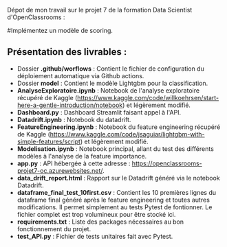 Dépot de mon travail sur le projet 7 de la formation Data Scientist d'OpenClassrooms :

#Implémentez un modèle de scoring.

## Présentation des livrables :

- Dossier **.github/worflows** : Contient le fichier de configuration du déploiement automatique via Github actions.
- Dossier **model** : Contient le modèle Lightgbm pour la classification.
- **AnalyseExploratoire.ipynb** : Notebook de l'analyse exploratoire récupéré de Kaggle (https://www.kaggle.com/code/willkoehrsen/start-here-a-gentle-introduction/notebook) et légèrement modifié.
- **Dashboard.py** : Dashboard Streamlit faisant appel à l'API.
- **Datadrift.ipynb** : Notebook du datadrift.
- **FeatureEngineering.ipynb** : Notebook du feature engineering récupéré de Kaggle (https://www.kaggle.com/code/jsaguiar/lightgbm-with-simple-features/script) et légèrement modifié.
- **Modelisation.ipynb** : Notebook principal, allant du test des différents modèles à l'analyse de la feature importance.
- **app.py** : API hébergée à cette adresse : https://openclassrooms-projet7-oc.azurewebsites.net/.
- **data_drift_report.html** : Rapport sur le Datadrift généré via le notebook Datadrift.
- **dataframe_final_test_10first.csv** : Contient les 10 premières lignes du dataframe final généré après le feature engineering et toutes autres modifications. Il permet simplement au tests Pytest de fontionner. Le fichier complet est trop volumineux pour être stocké ici.
- **requirements.txt** : Liste des packages nécessaires au bon fonctionnement du projet.
- **test_API.py** : Fichier de tests unitaires fait avec Pytest.
